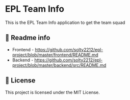 # EPL Team Info 

This is the EPL Team Info application to get the team squad

## 🚀 Readme info
- Frontend - https://github.com/solty2212/epl-project/blob/master/frontend/README.md
- Backend - https://github.com/solty2212/epl-project/blob/master/backend/src/README.md

## 🐝 License
This project is licensed under the MIT License.

